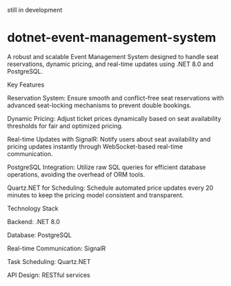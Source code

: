 still in development

# dotnet-event-management-system
A robust and scalable Event Management System designed to handle seat reservations, dynamic pricing, and real-time updates using .NET 8.0 and PostgreSQL.


Key Features 

Reservation System:
Ensure smooth and conflict-free seat reservations with advanced seat-locking mechanisms to prevent double bookings.

Dynamic Pricing:
Adjust ticket prices dynamically based on seat availability thresholds for fair and optimized pricing.

Real-time Updates with SignalR:
Notify users about seat availability and pricing updates instantly through WebSocket-based real-time communication.

PostgreSQL Integration:
Utilize raw SQL queries for efficient database operations, avoiding the overhead of ORM tools.

Quartz.NET for Scheduling:
Schedule automated price updates every 20 minutes to keep the pricing model consistent and transparent.

Technology Stack 

Backend: .NET 8.0

Database: PostgreSQL

Real-time Communication: SignalR

Task Scheduling: Quartz.NET

API Design: RESTful services
